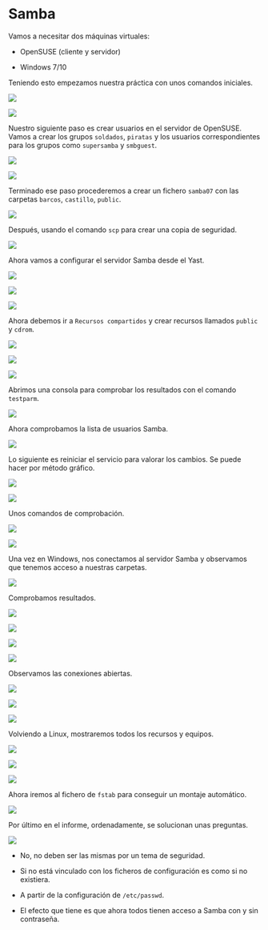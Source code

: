 # Samba

Vamos a necesitar dos máquinas virtuales:

* OpenSUSE (cliente y servidor)

* Windows 7/10

Teniendo esto empezamos nuestra práctica con unos comandos iniciales.

![](./img/1.png)

![](./img/2.png)

Nuestro siguiente paso es crear usuarios en el servidor de OpenSUSE. Vamos a crear los grupos `soldados`, `piratas` y los usuarios correspondientes para los grupos como `supersamba` y `smbguest`.

![](./img/3.png)

![](./img/4.png)

Terminado ese paso procederemos a crear un fichero `samba07` con las carpetas `barcos`, `castillo`, `public`.

![](./img/5.png)

Después, usando el comando `scp` para crear una copia de seguridad.

![](./img/6.png)

Ahora vamos a configurar el servidor Samba desde el Yast.

![](./img/7.png)

![](./img/8.png)

![](./img/9.png)

Ahora debemos ir a `Recursos compartidos` y crear recursos llamados `public` y `cdrom`.

![](./img/10.png)

![](./img/11.png)

![](./img/12.png)

Abrimos una consola para comprobar los resultados con el comando `testparm`.

![](./img/13.png)

Ahora comprobamos la lista de usuarios Samba.

![](./img/14.png)

Lo siguiente es reiniciar el servicio para valorar los cambios. Se puede hacer por método gráfico.

![](./img/15.png)

![](./img/16.png)

Unos comandos de comprobación.

![](./img/17.png)

![](./img/18.png)

Una vez en Windows, nos conectamos al servidor Samba y observamos que tenemos acceso a nuestras carpetas.

![](./img/19.png)

Comprobamos resultados.

![](./img/20.png)

![](./img/21.png)

![](./img/22.png)

![](./img/23.png)

Observamos las conexiones abiertas.

![](./img/24.png)

![](./img/25.png)

![](./img/26.png)

Volviendo a Linux, mostraremos todos los recursos y equipos.

![](./img/27.png)

![](./img/28.png)

![](./img/29.png)

Ahora iremos al fichero de `fstab` para conseguir un montaje automático.

![](./img/30.png)

Por último en el informe, ordenadamente, se solucionan unas preguntas.

![](./img/31.png)

* No, no deben ser las mismas por un tema de seguridad.

* Si no está vinculado con los ficheros de configuración es como si no existiera.

* A partir de la configuración de `/etc/passwd`.

* El efecto que tiene es que ahora todos tienen acceso a Samba con y sin contraseña. 
